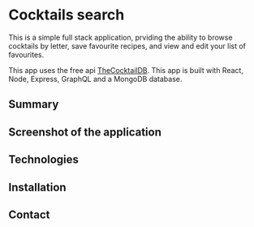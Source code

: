 # Cocktails search

This is a simple full stack application, prviding the ability to browse cocktails by letter, save favourite recipes, and view and edit your list of favourites.

This app uses the free api [TheCocktailDB](https://www.thecocktaildb.com/api.php).
This app is built with React, Node, Express, GraphQL and a MongoDB database.

## Summary

## Screenshot of the application

## Technologies

## Installation

## Contact
